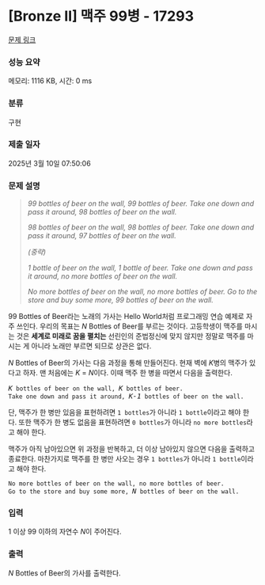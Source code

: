 # [Bronze II] 맥주 99병 - 17293 

[문제 링크](https://www.acmicpc.net/problem/17293) 

### 성능 요약

메모리: 1116 KB, 시간: 0 ms

### 분류

구현

### 제출 일자

2025년 3월 10일 07:50:06

### 문제 설명

<blockquote>
<p><em>99 bottles of beer on the wall, 99 bottles of beer. Take one down and pass it around, 98 bottles of beer on the wall.</em></p>

<p><em>98 bottles of beer on the wall, 98 bottles of beer. Take one down and pass it around, 97 bottles of beer on the wall.</em></p>

<p><em>(중략)</em></p>

<p><em>1 bottle of beer on the wall, 1 bottle of beer. Take one down and pass it around, no more bottles of beer on the wall.</em></p>

<p><em>No more bottles of beer on the wall, no more bottles of beer. Go to the store and buy some more, 99 bottles of beer on the wall.</em></p>
</blockquote>

<p>99 Bottles of Beer라는 노래의 가사는 Hello World처럼 프로그래밍 연습 예제로 자주 쓰인다. 우리의 목표는 <em>N</em> Bottles of Beer를 부르는 것이다. 고등학생이 맥주를 마시는 것은 <strong>세계로 미래로 꿈을 펼치는</strong> 선린인의 준법정신에 맞지 않지만 정말로 맥주를 마시는 게 아니라 노래만 부르면 되므로 상관은 없다.</p>

<p><em>N</em> Bottles of Beer의 가사는 다음 과정을 통해 만들어진다. 현재 벽에 <em>K</em>병의 맥주가 있다고 하자. 맨 처음에는 <em>K</em> = <em>N</em>이다. 이때 맥주 한 병을 따면서 다음을 출력한다.</p>

<pre><em>K</em><code> bottles of beer on the wall, </code><em>K</em><code> bottles of beer.
Take one down and pass it around, </code><em>K-1</em><code> bottles of beer on the wall.</code></pre>

<p>단, 맥주가 한 병만 있음을 표현하려면 <code>1 bottles</code>가 아니라 <code>1 bottle</code>이라고 해야 한다. 또한 맥주가 한 병도 없음을 표현하려면 <code>0 bottles</code>가 아니라 <code>no more bottles</code>라고 해야 한다.</p>

<p>맥주가 아직 남아있으면 위 과정을 반복하고, 더 이상 남아있지 않으면 다음을 출력하고 종료한다. 마찬가지로 맥주를 한 병만 사오는 경우 <code>1 bottles</code>가 아니라 <code>1 bottle</code>이라고 해야 한다.</p>

<pre><code>No more bottles of beer on the wall, no more bottles of beer.
Go to the store and buy some more, </code><em>N</em><code> bottles of beer on the wall.</code></pre>

### 입력 

 <p>1 이상 99 이하의 자연수 <em>N</em>이 주어진다.</p>

### 출력 

 <p><em>N</em> Bottles of Beer의 가사를 출력한다.</p>

